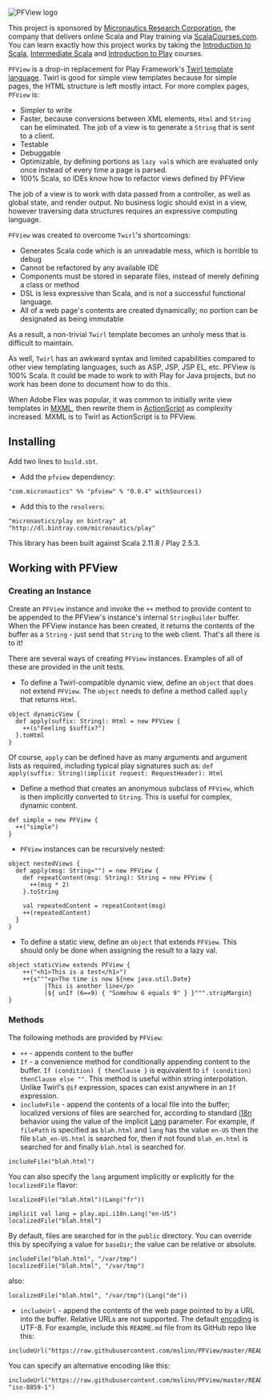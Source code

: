 ![PFView logo](https://raw.githubusercontent.com/mslinn/PFView/master/images/pfview_355x148.png "PFView Logo")This project is sponsored by [Micronautics Research Corporation](http://www.micronauticsresearch.com/),the company that delivers online Scala and Play training via [ScalaCourses.com](http://www.ScalaCourses.com).You can learn exactly how this project works by taking the [Introduction to Scala](http://www.ScalaCourses.com/showCourse/40),[Intermediate Scala](http://www.ScalaCourses.com/showCourse/45) and [Introduction to Play](http://www.ScalaCourses.com/showCourse/39) courses.`PFView` is a drop-in replacement for Play Framework's [Twirl template language](https://github.com/playframework/twirlhttps://github.com/playframework/twirl).Twirl is good for simple view templates because for simple pages, the HTML structure is left mostly intact.For more complex pages, `PFView` is: * Simpler to write * Faster, because conversions between XML elements, `Html` and `String` can be eliminated. The job of a view is to generate a `String` that is sent to a client. * Testable * Debuggable * Optimizable, by defining portions as `lazy val`s which are evaluated only once instead of every time a page is parsed. * 100% Scala, so IDEs know how to refactor views defined by PFViewThe job of a view is to work with data passed from a controller, as well as global state, and render output.No business logic should exist in a view, however traversing data structures requires an expressive computing language.`PFView` was created to overcome `Twirl`'s shortcomings: * Generates Scala code which is an unreadable mess, which is horrible to debug * Cannot be refactored by any available IDE * Components must be stored in separate files, instead of merely defining a class or method * DSL is less expressive than Scala, and is not a successful functional language. * All of a web page's contents are created dynamically; no portion can be designated as being immutableAs a result, a non-trivial `Twirl` template becomes an unholy mess that is difficult to maintain.As well, `Twirl` has an awkward syntax and limited capabilities compared to other view templating languages, such as ASP, JSP, JSP EL, etc.PFView is 100% Scala. It could be made to work to with Play for Java projects, but no work has been done to document how to do this.When Adobe Flex was popular, it was common to initially write view templates in [MXML](http://en.wikipedia.org/wiki/MXML),then rewrite them in [ActionScript](http://en.wikipedia.org/wiki/ActionScript) as complexity increased.MXML is to Twirl as ActionScript is to PFView.## Installing ##Add two lines to `build.sbt`. * Add the `pfview` dependency:````"com.micronautics" %% "pfview" % "0.0.4" withSources()```` * Add this to the `resolvers`:````"micronautics/play on bintray" at "http://dl.bintray.com/micronautics/play"````This library has been built against Scala 2.11.8 / Play 2.5.3.## Working with PFView ##### Creating an Instance ###Create an `PFView` instance and invoke the `++` method to provide content to be appended to the PFView's instance's internal `StringBuilder` buffer.When the PFView instance has been created, it returns the contents of the buffer as a `String` - just send that `String` to the web client.That's all there is to it!There are several ways of creating `PFView` instances. Examples of all of these are provided in the unit tests. * To define a Twirl-compatible dynamic view, define an `object` that does not extend `PFView`.   The `object` needs to define a method called `apply` that returns `Html`.````object dynamicView {  def apply(suffix: String): Html = new PFView {    ++(s"Feeling $suffix?")  }.toHtml}````Of course, `apply` can be defined have as many arguments and argument lists as required, including typical play signatures such as:`def apply(suffix: String)(implicit request: RequestHeader): Html` * Define a method that creates an anonymous subclass of `PFView`, which is then implicitly converted to `String`.   This is useful for complex, dynamic content.````def simple = new PFView {  ++("simple")}````* `PFView` instances can be recursively nested:````object nestedViews {  def apply(msg: String="") = new PFView {    def repeatContent(msg: String): String = new PFView {      ++(msg * 2)    }.toString    val repeatedContent = repeatContent(msg)    ++(repeatedContent)  }}```` * To define a static view, define an `object` that extends `PFView`. This should only be done when assigning the result to a lazy val.````object staticView extends PFView {    ++("<h1>This is a test</h1>")    ++{s"""<p>The time is now ${new java.util.Date}          |This is another line</p>          |${ unIf (6==9) { "Somehow 6 equals 9" } }""".stripMargin}}````### Methods ###The following methods are provided by `PFView`: * `++` - appends content to the buffer * `If` - a convenience method for conditionally appending content to the buffer.`If (condition) { thenClause }` is equivalent to `if (condition) thenClause else ""`.This method is useful within string interpolation. Unlike Twirl's `@if` expression, spaces can exist anywhere in an `If` expression. * `includeFile` - append the contents of a local file into the buffer; localized versions of files are searched for,according to standard [i18n](http://en.wikipedia.org/wiki/Internationalization_and_localization) behavior using the value of the implicit[Lang](https://www.playframework.com/documentation/2.3.x/api/scala/index.html#play.api.i18n.Lang) parameter.For example, if `filePath` is specified as `blah.html` and `lang` has the value `en-US` then the file `blah_en-US.html` is searched for,then if not found `blah_en.html` is searched for and finally `blah.html` is searched for.````includeFile("blah.html")````You can also specify the `lang` argument implicitly or explicitly for the `localizedFile` flavor:````localizedFile("blah.html")(Lang("fr"))implicit val lang = play.api.i18n.Lang("en-US")localizedFile("blah.html")````By default, files are searched for in the `public` directory. You can override this by specifying a value for `baseDir`; the value can be relative or absolute.````includeFile("blah.html", "/var/tmp")localizedFile("blah.html", "/var/tmp")````also:````localizedFile("blah.html", "/var/tmp")(Lang("de"))```` * `includeUrl` - append the contents of the web page pointed to by a URL into the buffer.Relative URLs are not supported. The default [encoding](https://www.playframework.com/documentation/2.3.x/api/scala/index.html#play.api.mvc.Codec) is UTF-8.For example, include this `README.md` file from its GitHub repo like this:````includeUrl("https://raw.githubusercontent.com/mslinn/PFView/master/README.md")````You can specify an alternative encoding like this:````includeUrl("https://raw.githubusercontent.com/mslinn/PFView/master/README.md", "iso-8859-1")````